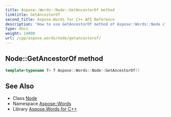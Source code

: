 ```yaml
---
title: Aspose::Words::Node::GetAncestorOf method
linktitle: GetAncestorOf
second_title: Aspose.Words for C++ API Reference
description: 'How to use GetAncestorOf method of Aspose::Words::Node class in C++.'
type: docs
weight: 14000
url: /cpp/aspose.words/node/getancestorof/
---
```

## Node::GetAncestorOf method




```cpp
template<typename T> T Aspose::Words::Node::GetAncestorOf()
```

## See Also

* Class [Node](../)
* Namespace [Aspose::Words](../../)
* Library [Aspose.Words for C++](../../../)
